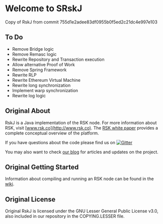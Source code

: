 # Welcome to SRskJ

Copy of RskJ from commit 755d1e2adee83df0955b0f5ed2c21dc4e997e103 

## To Do

- Remove Bridge logic
- Remove Remasc logic
- Rewrite Repository and Transaction execution
- Allow alternative Proof of Work
- Remove Spring Framework
- Rewrite RLP
- Rewrite Ethereum Virtual Machine
- Rewrite long synchronization
- Implement warp synchronization
- Rewrite log logic


## Original About
RskJ is a Java implementation of the RSK node. For more information about RSK, visit [www.rsk.co](http://www.rsk.co). The [RSK white paper](https://uploads.strikinglycdn.com/files/90847694-70f0-4668-ba7f-dd0c6b0b00a1/RootstockWhitePaperv9-Overview.pdf) provides a complete conceptual overview of the platform.

If you have questions about the code please find us on [![Gitter](https://badges.gitter.im/rsksmart/rskj.svg)](https://gitter.im/rsksmart/rskj?utm_source=badge&utm_medium=badge&utm_campaign=pr-badge)

You may also want to check [our blog](http://media.rsk.co) for articles and updates on the project.


## Original Getting Started
Information about compiling and running an RSK node can be found in the [wiki](https://github.com/rsksmart/rskj/wiki).

## Original License
Original RskJ is licensed under the GNU Lesser General Public License v3.0, also included in our repository in the COPYING.LESSER file.


